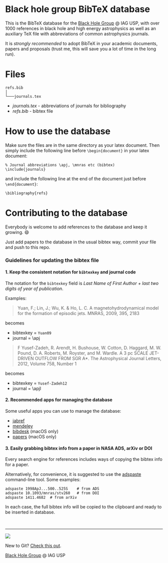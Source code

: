 Black hole group BibTeX database
======================

This is the BibTeX database for the [Black Hole Group](https://rodrigonemmen.com/group/) @ IAG USP, with over 1000 references in black hole and high energy astrophysics as well as an auxiliary TeX file with abbreviations of common astrophysics journals. 

It is *strongly recommended* to adopt BibTeX in your academic documents, papers and proposals (trust me, this will save you a lot of time in the long run).


# Files

```
refs.bib    
│
└───journals.tex
```

* *journals.tex* - abbreviations of journals for bibliography
* *refs.bib* - bibtex file

# How to use the database

Make sure the files are in the same directory as your latex document. Then simply include the following line before `\begin{document}` in your latex document:

    % Journal abbreviations \apj, \mnras etc (bibtex)
    \include{journals}	

and include the following line at the end of the document just before `\end{document}`:

    \bibliography{refs}
    
# Contributing to the database

Everybody is welcome to add references to the database and keep it growing. :smile:

Just add papers to the database in the usual bibtex way, commit your file and push to this repo. 

### Guidelines for updating the bibtex file

#### 1. Keep the consistent notation for `bibtexkey` and journal code

The notation for the `bibtexkey` field is *Last Name of First Author + last two digits of year of publication*. 

Examples: 

> Yuan, F.; Lin, J.; Wu, K. & Ho, L. C.
A magnetohydrodynamical model for the formation of episodic jets. MNRAS, 2009, 395, 2183

becomes

* bibtexkey = `Yuan09`
* journal = \apj

> F Yusef-Zadeh, R. Arendt, H. Bushouse, W. Cotton, D. Haggard, M. W. Pound, D. A. Roberts, M. Royster, and M. Wardle. A 3 pc SCALE JET-DRIVEN OUTFLOW FROM SGR A*. The Astrophysical Journal Letters, 2012, Volume 758, Number 1

becomes

* bibtexkey = `Yusef-Zadeh12`
* journal = \apjl



#### 2. Recommended apps for managing the database


Some useful apps you can use to manage the database: 

- [jabref](http://www.jabref.org)
- [mendeley](https://www.mendeley.com/newsfeed/)
- [bibdesk](http://bibdesk.sourceforge.net) (macOS only)
- [papers](http://www.papersapp.com) (macOS only)

#### 3. Easily grabbing bibtex info from a paper in NASA ADS, arXiv or DOI

Every search engine for references includes ways of copying the bibtex info for a paper.

Alternatively, for convenience, it is suggested to use the [adspaste](https://github.com/rsnemmen/adspaste) command-line tool. Some examples:

```
adspaste 1998ApJ...500..525S	# from ADS
adspaste 10.1093/mnras/stv260	# from DOI
adspaste 1411.4682	# from arXiv
```
In each case, the full bibtex info will be copied to the clipboard and ready to be inserted in database.


&nbsp;

---

![](https://rodrigonemmen.files.wordpress.com/2016/03/black-hole-logo-group-iag-transparent.png?w=474) 

New to Git? [Check this out](https://github.com/rsnemmen/Git-for-busy-people).

[Black Hole Group](https://rodrigonemmen.com/group/) @ IAG USP

